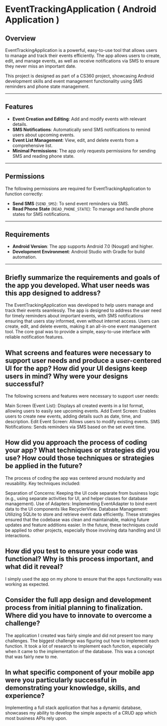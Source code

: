 # EventTrackingApplication ( Android Application )

## Overview
EventTrackingApplication is a powerful, easy-to-use tool that allows users to manage and track their events efficiently. The app allows users to create, edit, and manage events, as well as receive notifications via SMS to ensure they never miss an important date.

This project is designed as part of a CS360 project, showcasing Android development skills and event management functionality using SMS reminders and phone state management.

---

## Features
- **Event Creation and Editing**: Add and modify events with relevant details.
- **SMS Notifications**: Automatically send SMS notifications to remind users about upcoming events.
- **Event List Management**: View, edit, and delete events from a comprehensive list.
- **Minimal Permissions**: The app only requests permissions for sending SMS and reading phone state.

---

## Permissions
The following permissions are required for EventTrackingApplication to function correctly:
- **Send SMS** (`SEND_SMS`): To send event reminders via SMS.
- **Read Phone State** (`READ_PHONE_STATE`): To manage and handle phone states for SMS notifications.

---

## Requirements
- **Android Version**: The app supports Android 7.0 (Nougat) and higher.
- **Development Environment**: Android Studio with Gradle for build automation.
  
---

## Briefly summarize the requirements and goals of the app you developed. What user needs was this app designed to address?

The EventTrackingApplication was developed to help users manage and track their events seamlessly. The app is designed to address the user need for timely reminders about important events, with SMS notifications ensuring that users stay informed, even without internet access. Users can create, edit, and delete events, making it an all-in-one event management tool. The core goal was to provide a simple, easy-to-use interface with reliable notification features.

## What screens and features were necessary to support user needs and produce a user-centered UI for the app? How did your UI designs keep users in mind? Why were your designs successful?

The following screens and features were necessary to support user needs:

Main Screen (Event List): Displays all created events in a list format, allowing users to easily see upcoming events.
Add Event Screen: Enables users to create new events, adding details such as date, time, and description.
Edit Event Screen: Allows users to modify existing events.
SMS Notifications: Sends reminders via SMS based on the set event time.

## How did you approach the process of coding your app? What techniques or strategies did you use? How could those techniques or strategies be applied in the future?

The process of coding the app was centered around modularity and reusability. Key techniques included:

Separation of Concerns: Keeping the UI code separate from business logic (e.g., using separate activities for UI, and helper classes for database management).
Use of Adapters: Implementing EventAdapter to bind event data to the UI components like RecyclerView.
Database Management: Utilizing SQLite to store and retrieve event data efficiently.
These strategies ensured that the codebase was clean and maintainable, making future updates and feature additions easier. In the future, these techniques could be applied to other projects, especially those involving data handling and UI interactions.

## How did you test to ensure your code was functional? Why is this process important, and what did it reveal?

I simply used the app on my phone to ensure that the apps functionality was working as expected. 

## Consider the full app design and development process from initial planning to finalization. Where did you have to innovate to overcome a challenge?

The application I created was fairly simple and did not present too many challenges. The biggest challenge was figuring out how to implement each function. It took a lot of research to implement each function, especially when it came to the implementation of the database. This was a concept that was fairly new to me. 

## In what specific component of your mobile app were you particularly successful in demonstrating your knowledge, skills, and experience?

Implementing a full stack application that has a dynamic database, showcases my ability to develop the simple aspects of a CRUD app which most business APIs rely upon. 
